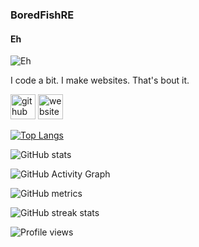 ### BoredFishRE
#### Eh
![Eh](https://boredfish.dev/assets/img/boredfishpfpfancy1.gif?h=321a964c9fc264b57e081d8d6445df8b)

I code a bit. I make websites. That's bout it.



[<img src='https://cdn.jsdelivr.net/npm/simple-icons@3.0.1/icons/github.svg' alt='github' height='40'>](https://github.com/BoredFishRE)  [<img src='https://cdn.jsdelivr.net/npm/simple-icons@3.0.1/icons/icloud.svg' alt='website' height='40'>](https://boredfish.dev)  

[![Top Langs](https://github-readme-stats.vercel.app/api/top-langs/?username=BoredFishRE)](https://github.com/anuraghazra/github-readme-stats)

![GitHub stats](https://github-readme-stats.vercel.app/api?username=BoredFishRE&show_icons=true)  

![GitHub Activity Graph](https://activity-graph.herokuapp.com/graph?username=BoredFishRE)  

![GitHub metrics](https://metrics.lecoq.io/BoredFishRE)  

![GitHub streak stats](https://github-readme-streak-stats.herokuapp.com/?user=BoredFishRE)  

![Profile views](https://gpvc.arturio.dev/BoredFishRE)  

